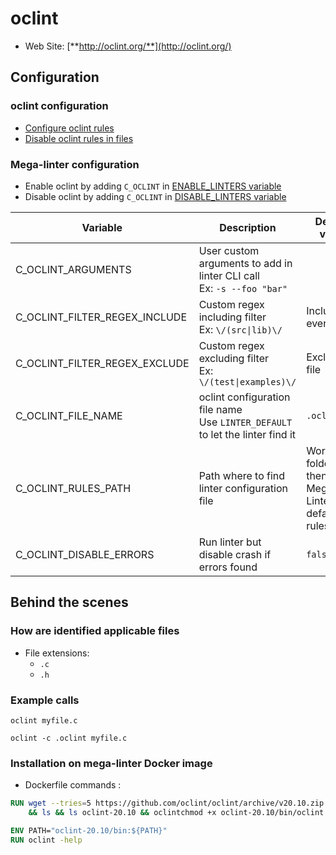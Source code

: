 <!-- markdownlint-disable MD033 MD041 -->
<!-- Generated by .automation/build.py, please do not update manually -->
# oclint

- Web Site: [**http://oclint.org/**](http://oclint.org/)

## Configuration

### oclint configuration

- [Configure oclint rules](http://docs.oclint.org/en/stable/howto/thresholds.html#configuration-file)
- [Disable oclint rules in files](http://docs.oclint.org/en/stable/howto/suppress.html)

### Mega-linter configuration

- Enable oclint by adding `C_OCLINT` in [ENABLE_LINTERS variable](https://github.com/nvuillam/mega-linter#activation-and-deactivation)
- Disable oclint by adding `C_OCLINT` in [DISABLE_LINTERS variable](https://github.com/nvuillam/mega-linter#activation-and-deactivation)

| Variable | Description | Default value |
| ----------------- | -------------- | -------------- |
| C_OCLINT_ARGUMENTS | User custom arguments to add in linter CLI call<br/>Ex: `-s --foo "bar"` |  |
| C_OCLINT_FILTER_REGEX_INCLUDE | Custom regex including filter<br/>Ex: `\/(src\|lib)\/` | Include every file |
| C_OCLINT_FILTER_REGEX_EXCLUDE | Custom regex excluding filter<br/>Ex: `\/(test\|examples)\/` | Exclude no file |
| C_OCLINT_FILE_NAME | oclint configuration file name</br>Use `LINTER_DEFAULT` to let the linter find it | `.oclint` |
| C_OCLINT_RULES_PATH | Path where to find linter configuration file | Workspace folder, then Mega-Linter default rules |
| C_OCLINT_DISABLE_ERRORS | Run linter but disable crash if errors found | `false` |

## Behind the scenes

### How are identified applicable files

- File extensions:
  - `.c`
  - `.h`


### Example calls

```shell
oclint myfile.c
```

```shell
oclint -c .oclint myfile.c
```


### Installation on mega-linter Docker image

- Dockerfile commands :
```dockerfile
RUN wget --tries=5 https://github.com/oclint/oclint/archive/v20.10.zip -O - -q | unzip -q - \
    && ls && ls oclint-20.10 && oclintchmod +x oclint-20.10/bin/oclint

ENV PATH="oclint-20.10/bin:${PATH}"
RUN oclint -help
```

